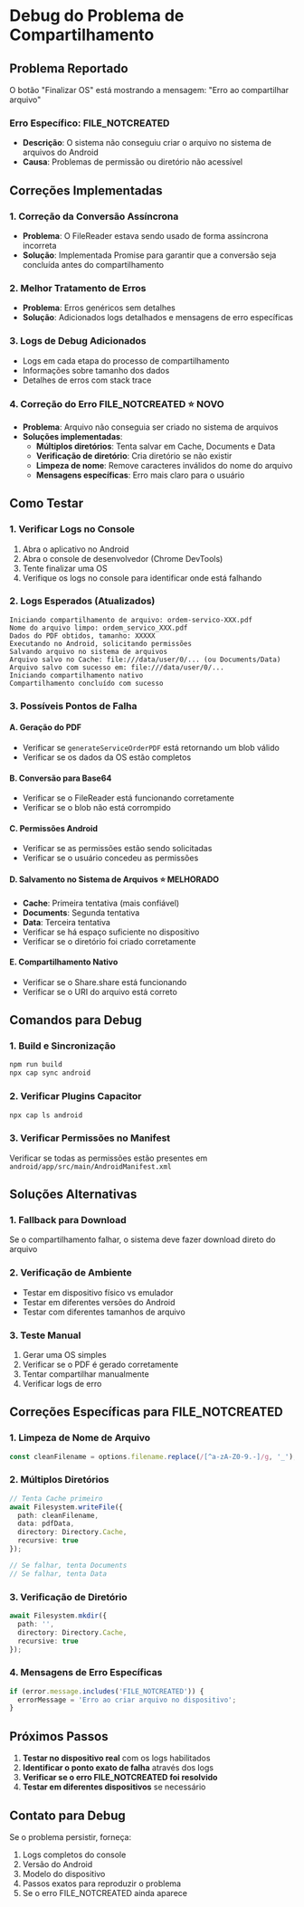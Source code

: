 # Debug do Problema de Compartilhamento

## Problema Reportado
O botão "Finalizar OS" está mostrando a mensagem: "Erro ao compartilhar arquivo"

### Erro Específico: FILE_NOTCREATED
- **Descrição**: O sistema não conseguiu criar o arquivo no sistema de arquivos do Android
- **Causa**: Problemas de permissão ou diretório não acessível

## Correções Implementadas

### 1. Correção da Conversão Assíncrona
- **Problema**: O FileReader estava sendo usado de forma assíncrona incorreta
- **Solução**: Implementada Promise para garantir que a conversão seja concluída antes do compartilhamento

### 2. Melhor Tratamento de Erros
- **Problema**: Erros genéricos sem detalhes
- **Solução**: Adicionados logs detalhados e mensagens de erro específicas

### 3. Logs de Debug Adicionados
- Logs em cada etapa do processo de compartilhamento
- Informações sobre tamanho dos dados
- Detalhes de erros com stack trace

### 4. Correção do Erro FILE_NOTCREATED ⭐ NOVO
- **Problema**: Arquivo não conseguia ser criado no sistema de arquivos
- **Soluções implementadas**:
  - **Múltiplos diretórios**: Tenta salvar em Cache, Documents e Data
  - **Verificação de diretório**: Cria diretório se não existir
  - **Limpeza de nome**: Remove caracteres inválidos do nome do arquivo
  - **Mensagens específicas**: Erro mais claro para o usuário

## Como Testar

### 1. Verificar Logs no Console
1. Abra o aplicativo no Android
2. Abra o console de desenvolvedor (Chrome DevTools)
3. Tente finalizar uma OS
4. Verifique os logs no console para identificar onde está falhando

### 2. Logs Esperados (Atualizados)
```
Iniciando compartilhamento de arquivo: ordem-servico-XXX.pdf
Nome do arquivo limpo: ordem_servico_XXX.pdf
Dados do PDF obtidos, tamanho: XXXXX
Executando no Android, solicitando permissões
Salvando arquivo no sistema de arquivos
Arquivo salvo no Cache: file:///data/user/0/... (ou Documents/Data)
Arquivo salvo com sucesso em: file:///data/user/0/...
Iniciando compartilhamento nativo
Compartilhamento concluído com sucesso
```

### 3. Possíveis Pontos de Falha

#### A. Geração do PDF
- Verificar se `generateServiceOrderPDF` está retornando um blob válido
- Verificar se os dados da OS estão completos

#### B. Conversão para Base64
- Verificar se o FileReader está funcionando corretamente
- Verificar se o blob não está corrompido

#### C. Permissões Android
- Verificar se as permissões estão sendo solicitadas
- Verificar se o usuário concedeu as permissões

#### D. Salvamento no Sistema de Arquivos ⭐ MELHORADO
- **Cache**: Primeira tentativa (mais confiável)
- **Documents**: Segunda tentativa
- **Data**: Terceira tentativa
- Verificar se há espaço suficiente no dispositivo
- Verificar se o diretório foi criado corretamente

#### E. Compartilhamento Nativo
- Verificar se o Share.share está funcionando
- Verificar se o URI do arquivo está correto

## Comandos para Debug

### 1. Build e Sincronização
```bash
npm run build
npx cap sync android
```

### 2. Verificar Plugins Capacitor
```bash
npx cap ls android
```

### 3. Verificar Permissões no Manifest
Verificar se todas as permissões estão presentes em `android/app/src/main/AndroidManifest.xml`

## Soluções Alternativas

### 1. Fallback para Download
Se o compartilhamento falhar, o sistema deve fazer download direto do arquivo

### 2. Verificação de Ambiente
- Testar em dispositivo físico vs emulador
- Testar em diferentes versões do Android
- Testar com diferentes tamanhos de arquivo

### 3. Teste Manual
1. Gerar uma OS simples
2. Verificar se o PDF é gerado corretamente
3. Tentar compartilhar manualmente
4. Verificar logs de erro

## Correções Específicas para FILE_NOTCREATED

### 1. Limpeza de Nome de Arquivo
```typescript
const cleanFilename = options.filename.replace(/[^a-zA-Z0-9.-]/g, '_');
```

### 2. Múltiplos Diretórios
```typescript
// Tenta Cache primeiro
await Filesystem.writeFile({
  path: cleanFilename,
  data: pdfData,
  directory: Directory.Cache,
  recursive: true
});

// Se falhar, tenta Documents
// Se falhar, tenta Data
```

### 3. Verificação de Diretório
```typescript
await Filesystem.mkdir({
  path: '',
  directory: Directory.Cache,
  recursive: true
});
```

### 4. Mensagens de Erro Específicas
```typescript
if (error.message.includes('FILE_NOTCREATED')) {
  errorMessage = 'Erro ao criar arquivo no dispositivo';
}
```

## Próximos Passos

1. **Testar no dispositivo real** com os logs habilitados
2. **Identificar o ponto exato de falha** através dos logs
3. **Verificar se o erro FILE_NOTCREATED foi resolvido**
4. **Testar em diferentes dispositivos** se necessário

## Contato para Debug

Se o problema persistir, forneça:
1. Logs completos do console
2. Versão do Android
3. Modelo do dispositivo
4. Passos exatos para reproduzir o problema
5. Se o erro FILE_NOTCREATED ainda aparece 
